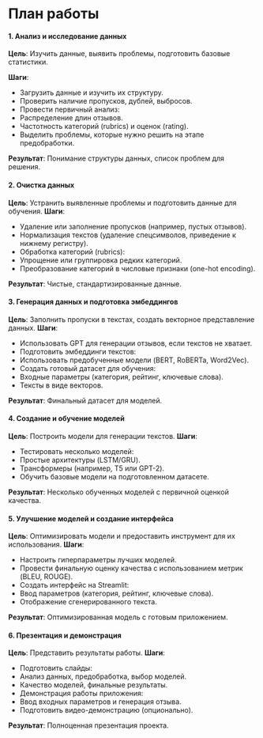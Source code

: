 # План работы

#### 1. Анализ и исследование данных
 **Цель**: Изучить данные, выявить проблемы, подготовить базовые статистики.
 
**Шаги**:
 - Загрузить данные и изучить их структуру.
 - Проверить наличие пропусков, дублей, выбросов.
 - Провести первичный анализ:
 - Распределение длин отзывов.
 - Частотность категорий (rubrics) и оценок (rating).
 - Выделить проблемы, которые нужно решить на этапе предобработки.
 
**Результат**: Понимание структуры данных, список проблем для решения.
 
#### 2. Очистка данных
 **Цель**: Устранить выявленные проблемы и подготовить данные для обучения.
 **Шаги**:
 - Удаление или заполнение пропусков (например, пустых отзывов).
 - Нормализация текстов (удаление спецсимволов, приведение к нижнему регистру).
 - Обработка категорий (rubrics):
 - Упрощение или группировка редких категорий.
 - Преобразование категорий в числовые признаки (one-hot encoding).

 **Результат**: Чистые, стандартизированные данные.
 
#### 3. Генерация данных и подготовка эмбеддингов
 **Цель**: Заполнить пропуски в текстах, создать векторное представление данных.
 **Шаги**:
 - Использовать GPT для генерации отзывов, если текстов не хватает.
 - Подготовить эмбеддинги текстов:
 - Использовать предобученные модели (BERT, RoBERTa, Word2Vec).
 - Создать готовый датасет для обучения:
 - Входные параметры (категория, рейтинг, ключевые слова).
 - Тексты в виде векторов.

 **Результат**: Финальный датасет для моделей.
 
#### 4. Создание и обучение моделей
 **Цель**: Построить модели для генерации текстов.
 **Шаги**:
 - Тестировать несколько моделей:
 - Простые архитектуры (LSTM/GRU).
 - Трансформеры (например, T5 или GPT-2).
 - Обучить базовые модели на подготовленном датасете.

 **Результат**: Несколько обученных моделей с первичной оценкой качества.
 
#### 5. Улучшение моделей и создание интерфейса
 **Цель**: Оптимизировать модели и предоставить инструмент для их использования.
 **Шаги**:
 - Настроить гиперпараметры лучших моделей.
 - Провести финальную оценку качества с использованием метрик (BLEU, ROUGE).
 - Создать интерфейс на Streamlit:
 - Ввод параметров (категория, рейтинг, ключевые слова).
 - Отображение сгенерированного текста.

 **Результат**: Оптимизированная модель с готовым приложением.
 
#### 6. Презентация и демонстрация
 **Цель**: Представить результаты работы.
 **Шаги**:
 - Подготовить слайды:
 - Анализ данных, предобработка, выбор моделей.
 - Качество моделей, финальные результаты.
 - Демонстрация работы приложения:
 - Ввод входных параметров и генерация отзыва.
 - Подготовить видео-демонстрацию (опционально).

 **Результат**: Полноценная презентация проекта.
